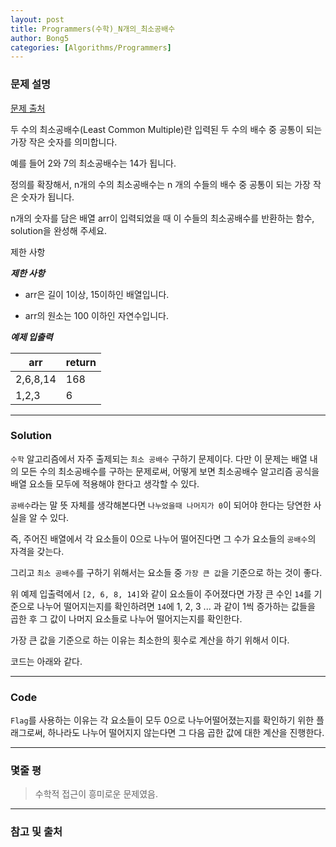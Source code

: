 ```yaml
---
layout: post
title: Programmers(수학)_N개의_최소공배수
author: Bong5
categories: [Algorithms/Programmers]
---
```


### 문제 설명

[문제 출처](https://programmers.co.kr/learn/courses/30/lessons/12953)

두 수의 최소공배수(Least Common Multiple)란 입력된 두 수의 배수 중 공통이 되는 가장 작은 숫자를 의미합니다.

예를 들어 2와 7의 최소공배수는 14가 됩니다.

정의를 확장해서, n개의 수의 최소공배수는 n 개의 수들의 배수 중 공통이 되는 가장 작은 숫자가 됩니다.

n개의 숫자를 담은 배열 arr이 입력되었을 때 이 수들의 최소공배수를 반환하는 함수, solution을 완성해 주세요.

제한 사항

**_제한 사항_**

- arr은 길이 1이상, 15이하인 배열입니다.

- arr의 원소는 100 이하인 자연수입니다.

**_예제 입출력_**

| arr |	return |
|---|---|
| 2,6,8,14 | 168 |
| 1,2,3 | 6 |


---

### Solution

`수학` 알고리즘에서 자주 출제되는 `최소 공배수` 구하기 문제이다. 다만 이 문제는 배열 내의 모든 수의 최소공배수를 구하는 문제로써, 어떻게 보면 최소공배수 알고리즘 공식을 배열 요소들 모두에 적용해야 한다고 생각할 수 있다.

`공배수`라는 말 뜻 자체를 생각해본다면 `나누었을때 나머지가 0`이 되어야 한다는 당연한 사실을 알 수 있다.

즉, 주어진 배열에서 각 요소들이 0으로 나누어 떨어진다면 그 수가 요소들의 `공배수`의 자격을 갖는다.

그리고 `최소 공배수`를 구하기 위해서는 요소들 중 `가장 큰 값`을 기준으로 하는 것이 좋다.

위 예제 입출력에서 `[2, 6, 8, 14]`와 같이 요소들이 주어졌다면 가장 큰 수인 `14`를 기준으로 나누어 떨어지는지를 확인하려면 `14`에 1, 2, 3 ... 과 같이 1씩 증가하는 값들을 곱한 후 그 값이 나머지 요소들로 나누어 떨어지는지를 확인한다.

가장 큰 값을 기준으로 하는 이유는 최소한의 횟수로 계산을 하기 위해서 이다.

코드는 아래와 같다.

---

### Code

<script src="https://gist.github.com/BongHoLee/bf092a792a89d8e70bad2943685b44c3.js"></script>

`Flag`를 사용하는 이유는 각 요소들이 모두 0으로 나누어떨어졌는지를 확인하기 위한 플래그로써, 하나라도 나누어 떨어지지 않는다면 그 다음 곱한 값에 대한 계산을 진행한다.

---

### 몇줄 평


> 수학적 접근이 흥미로운 문제였음. 


---



### 참고 및 출처
